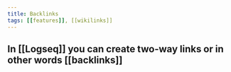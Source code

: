 ```yaml
---
title: Backlinks
tags: [[features]], [[wikilinks]]
---
```

## In [[Logseq]] you can create two-way links or in other words [[backlinks]]
##
